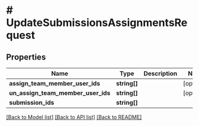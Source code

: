 # # UpdateSubmissionsAssignmentsRequest

## Properties

Name | Type | Description | Notes
------------ | ------------- | ------------- | -------------
**assign_team_member_user_ids** | **string[]** |  | [optional]
**un_assign_team_member_user_ids** | **string[]** |  | [optional]
**submission_ids** | **string[]** |  |

[[Back to Model list]](../../README.md#models) [[Back to API list]](../../README.md#endpoints) [[Back to README]](../../README.md)
